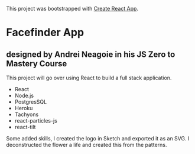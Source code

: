 This project was bootstrapped with [Create React App](https://github.com/facebook/create-react-app).

# Facefinder App

## designed by Andrei Neagoie in his JS Zero to Mastery Course

This project will go over using React to build a full stack application.

- React
- Node.js
- PostgresSQL
- Heroku
- Tachyons
- react-particles-js
- react-tilt

Some added skills, I created the logo in Sketch and exported it as an SVG. I deconstructed the flower a life and created this from the patterns.